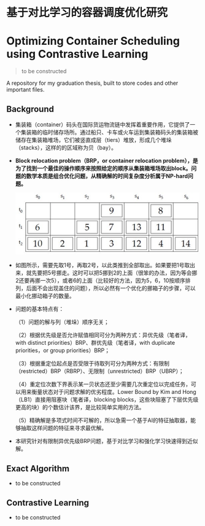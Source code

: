 # 基于对比学习的容器调度优化研究
# Optimizing Container Scheduling using Contrastive Learning

> to be constructed

A repository for my graduation thesis, built to store codes and other important files.

## Background
- 集装箱（container）码头在国际货运物流链中发挥着重要作用，它提供了一个集装箱的临时储存场所。通过船只、卡车或火车运到集装箱码头的集装箱被储存在集装箱堆场，它们被竖直成层（tiers）堆放，形成几个堆垛（stacks），这样的的区域称为贝（bay）。

- **Block relocation problem（BRP，or container relocation problem），是为了找到一个最佳的操作顺序来按照给定的顺序从集装箱堆场取出block。问题的数学本质是组合优化问题，从精确解的时间复杂度分析属于NP-hard问题。**

  ![background.1](background.1.jpg)

- 如图所示，需要先取1号，再取2号，以此类推到全部取出。如果要把1号取出来，就先要把5号挪走。这时可以把5挪到2的上面（很笨的办法，因为等会挪2还要再挪一次5），或者6的上面（比较好的方法，因为5，6，10按顺序排列，后面不会出现盖住的问题），所以必然有一个优化的挪箱子的步骤，可以最小化挪动箱子的数量。

- 问题的基本特点有：

  （1）问题的解与列（堆垛）顺序无关；

  （2）根据优先级是否允许赋值相同可分为两种方式：异优先级（笔者译，with distinct priorities）BRP、群优先级（笔者译，with duplicate priorities，or group priorities）BRP；

  （3）根据重定位起点是否受限于待取列可分为两种方式：有限制（restricted）BRP（RBRP）、无限制（unrestricted）BRP（UBRP）；

  （4）重定位次数下界表示某一贝状态还至少需要几次重定位以完成任务，可以用来衡量状态对于问题求解的优劣程度。Lower Bound by Kim and Hong（LB1）直接用阻塞块（笔者译，blocking blocks，这些块阻塞了下层优先级更高的块）的个数估计该界，是比较简单实用的方法。

  （5）精确解是多项式时间不可解的，所以急需一个基于AI的特征抽取器，能够抽取这样问题的特征来寻求最优解。

- 本研究针对有限制异优先级BRP问题，基于对比学习和强化学习快速得到近似解。

## Exact Algorithm
- to be constructed


## Contrastive Learning

- to be constructed
